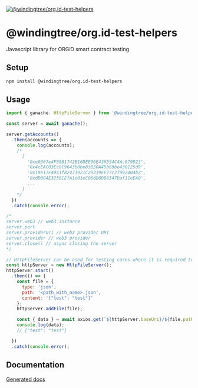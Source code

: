 [![@windingtree/org.id-test-helpers](https://img.shields.io/npm/v/@windingtree/org.id-test-helpers.svg)](https://www.npmjs.com/package/@windingtree/org.id-test-helpers)
# @windingtree/org.id-test-helpers
Javascript library for ORGiD smart contract testing

## Setup

```bash
npm install @windingtree/org.id-test-helpers
```

## Usage

```javascript
import { ganache. HttpFileServer } from '@windingtree/org.id-test-helpers';

const server = await ganache();

server.getAccounts()
  .then(accounts => {
    console.log(accounts);
    /*
      [
        '0xe0367e4F58B1742B16DEE96E436554C4Ac679D23',
        '0x4cEAC03Ec8C9643b8be83830A45b69be430125d9',
        '0x19e17F4051f82471921C29319EE77c27992404b2',
        '0xdD004E3258CEfA1e01eC06dD6D88347Daf11eEA0',
        ...
      ]
    */
  })
  .catch(console.error);

/*
server.web3 // web3 instance
server.port
server.providerUri // web3 provider URI
server.provider // web3 provider
server.close() // async closing the server
*/

// HttpFileServer can be used for testing cases where it is required to host files
const httpServer = new HttpFileServer();
httpServer.start()
  .then(() => {
    const file = {
      type: 'json',
      path: '<path_with_name>.json',
      content: '{"test": "test"}'
    };
    httpServer.addFile(file);

    const { data } = await axios.get(`${httpServer.baseUri}/${file.path}`);
    console.log(data);
    // {"test": "test"}

  })
  .catch(console.error);

```

## Documentation

[Generated docs](docs#readme)

